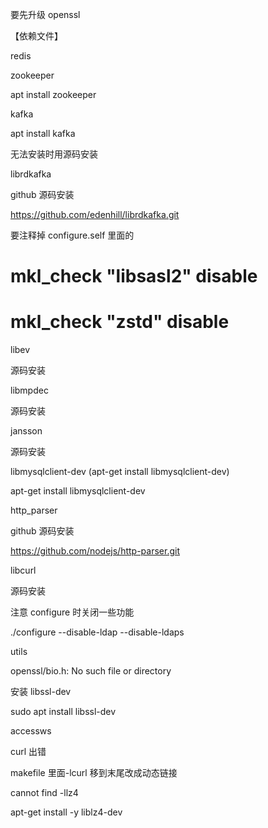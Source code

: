 要先升级 openssl

【依赖文件】

redis

zookeeper

apt install zookeeper

kafka

apt install kafka

无法安装时用源码安装

librdkafka

github 源码安装

https://github.com/edenhill/librdkafka.git

要注释掉 configure.self 里面的

# mkl_check "libsasl2" disable

# mkl_check "zstd" disable

libev

源码安装

libmpdec

源码安装

jansson

源码安装

libmysqlclient-dev (apt-get install libmysqlclient-dev)

apt-get install libmysqlclient-dev

http_parser

github 源码安装

https://github.com/nodejs/http-parser.git

libcurl

源码安装

注意 configure 时关闭一些功能

./configure --disable-ldap --disable-ldaps

utils

openssl/bio.h: No such file or directory

安装 libssl-dev

sudo apt install libssl-dev

accessws

curl 出错

makefile 里面-lcurl 移到末尾改成动态链接

cannot find -llz4

apt-get install -y liblz4-dev
